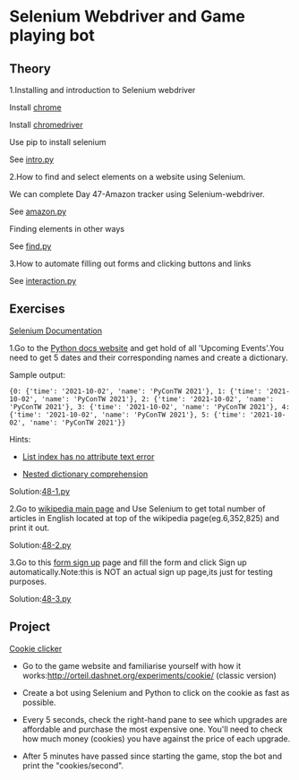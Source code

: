 # Selenium Webdriver and Game playing bot

## Theory

1.Installing and introduction to Selenium webdriver

Install [chrome](https://www.google.com/intl/en_uk/chrome/)

Install [chromedriver](https://chromedriver.chromium.org/downloads)

Use pip to install selenium

See [intro.py](https://github.com/priyanka-111-droid/100daysofcode/blob/main/Day048/Selenium-webdriver-and-game-playing-bot/intro.py)

2.How to find and select elements on a website using Selenium.

We can complete Day 47-Amazon tracker using Selenium-webdriver.

See [amazon.py](https://github.com/priyanka-111-droid/100daysofcode/blob/main/Day048/Selenium-webdriver-and-game-playing-bot/amazon.py)

Finding elements in other ways

See [find.py](https://github.com/priyanka-111-droid/100daysofcode/blob/main/Day048/Selenium-webdriver-and-game-playing-bot/find.py)

3.How to automate filling out forms and clicking buttons and links

See [interaction.py](https://github.com/priyanka-111-droid/100daysofcode/blob/main/Day048/Selenium-webdriver-and-game-playing-bot/interaction.py)

## Exercises

[Selenium Documentation](https://selenium-python.readthedocs.io/)

1.Go to the [Python docs website](https://www.python.org/) and get hold of all 'Upcoming Events'.You need to get 5 dates and their corresponding names and create a dictionary.

Sample output:

    {0: {'time': '2021-10-02', 'name': 'PyConTW 2021'}, 1: {'time': '2021-10-02', 'name': 'PyConTW 2021'}, 2: {'time': '2021-10-02', 'name': 'PyConTW 2021'}, 3: {'time': '2021-10-02', 'name': 'PyConTW 2021'}, 4: {'time': '2021-10-02', 'name': 'PyConTW 2021'}, 5: {'time': '2021-10-02', 'name': 'PyConTW 2021'}}

Hints:

* [List index has no attribute text error](https://stackoverflow.com/questions/49900117/python-selenium-list-object-has-no-attribute-text-error)

* [Nested dictionary comprehension](https://www.programiz.com/python-programming/dictionary-comprehension)

Solution:[48-1.py](https://github.com/priyanka-111-droid/100daysofcode/blob/main/Day048/Selenium-webdriver-and-game-playing-bot/Exercise/48-1.py)

2.Go to [wikipedia main page](https://en.wikipedia.org/wiki/Main_Page) and Use Selenium to get total number of articles in English located at top of the wikipedia page(eg.6,352,825) and print it out.

Solution:[48-2.py](https://github.com/priyanka-111-droid/100daysofcode/blob/main/Day048/Selenium-webdriver-and-game-playing-bot/Exercise/48-2.py)

3.Go to this [form sign up](http://secure-retreat-92358.herokuapp.com/) page and fill the form and click Sign up automatically.Note:this is NOT an actual sign up page,its just for testing purposes.

Solution:[48-3.py](https://github.com/priyanka-111-droid/100daysofcode/blob/main/Day048/Selenium-webdriver-and-game-playing-bot/Exercise/48-3.py)

## Project

[Cookie clicker](https://github.com/priyanka-111-droid/100daysofcode/blob/main/Day048/Selenium-webdriver-and-game-playing-bot/Project/cookieclicker.py)

* Go to the game website and familiarise yourself with how it works:http://orteil.dashnet.org/experiments/cookie/ (classic version)

* Create a bot using Selenium and Python to click on the cookie as fast as possible.

* Every 5 seconds, check the right-hand pane to see which upgrades are affordable and purchase the most expensive one. You'll need to check how much money (cookies) you have against the price of each upgrade.

* After 5 minutes have passed since starting the game, stop the bot and print the "cookies/second". 


